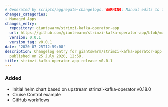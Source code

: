 ```yaml
---
# Generated by scripts/aggregate-changelogs. WARNING: Manual edits to this files will be overwritten.
changes_categories:
- Managed Apps
changes_entry:
  repository: giantswarm/strimzi-kafka-operator-app
  url: https://github.com/giantswarm/strimzi-kafka-operator-app/blob/master/CHANGELOG.md#001---2020-07-25
  version: 0.0.1
  version_tag: v0.0.1
date: '2020-07-25T12:59:08'
description: Changelog entry for giantswarm/strimzi-kafka-operator-app version 0.0.1,
  published on 25 July 2020, 12:59.
title: strimzi-kafka-operator-app release v0.0.1
---
```


### Added
- Initial helm chart based on upstream strimzi-kafka-operator v0.18.0
- Cruise Control example
- GitHub workflows
